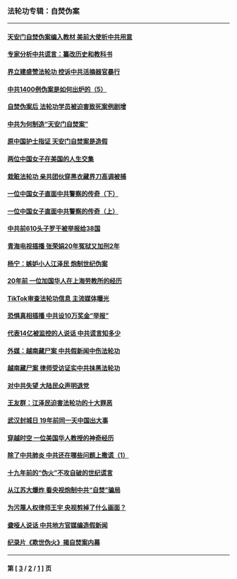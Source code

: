 ### 法轮功专辑：自焚伪案
---
#### [天安门自焚伪案编入教材 美前大使析中共用意](../../pages/nf5562/n13791932.md?08050430) 
#### [专家分析中共谎言：纂改历史和教科书](../../pages/nf5562/n13781542.md?08050430) 
#### [界立建盛赞法轮功 控诉中共活摘器官暴行](../../pages/nf5562/n13781971.md?08050430) 
#### [中共1400例伪案是如何出炉的（5）](../../pages/nf5562/n13226831.md?08050430) 
#### [自焚伪案后 法轮功学员被迫害致死案例剧增](../../pages/nf5562/n13190600.md?08050430) 
#### [中共为何制造“天安门自焚案”](../../pages/nf5562/n13183270.md?08050430) 
#### [原中国护士指证 天安门自焚案是造假](../../pages/nf5562/n13172289.md?08050430) 
#### [两位中国女子在美国的人生交集](../../pages/nf5562/n13156138.md?08050430) 
#### [栽赃法轮功 亲共团伙穿黑衣藏界刀高调被捕](../../pages/nf5562/n13073780.md?08050430) 
#### [一位中国女子直面中共警察的传奇（下）](../../pages/nf5562/n12989706.md?08050430) 
#### [一位中国女子直面中共警察的传奇（上）](../../pages/nf5562/n12985072.md?08050430) 
#### [中共前610头子罗干被举报给38国](../../pages/nf5562/n12975419.md?08050430) 
#### [青海电视插播 张荣娟20年冤狱又加刑2年](../../pages/nf5562/n12738166.md?08050430) 
#### [杨宁：嫉妒小人江泽民 炮制世纪伪案](../../pages/nf5562/n12724108.md?08050430) 
#### [20年前 一位加国华人在上海劳教所的经历](../../pages/nf5562/n12707932.md?08050430) 
#### [TikTok审查法轮功信息 主流媒体曝光](../../pages/nf5562/n12362336.md?08050430) 
#### [恐惧真相插播 中共设10万奖金“举报”](../../pages/nf5562/n12306396.md?08050430) 
#### [代表14亿被监控的人说话 中共谎言知多少](../../pages/nf5562/n12297484.md?08050430) 
#### [外媒：越南藏尸案 中共假新闻中伤法轮功](../../pages/nf5562/n12264411.md?08050430) 
#### [越南藏尸案 律师受访证实中共抹黑法轮功](../../pages/nf5562/n12261878.md?08050430) 
#### [对中共失望 大陆民众声明退党](../../pages/nf5562/n12187315.md?08050430) 
#### [王友群：江泽民迫害法轮功的十大罪恶](../../pages/nf5562/n12169074.md?08050430) 
#### [武汉封城日 19年前同一天中国出大事](../../pages/nf5562/n12150901.md?08050430) 
#### [穿越时空  一位美国华人教授的神奇经历](../../pages/nf5562/n12097460.md?08050430) 
#### [除了中共肺炎 中共还在哪些问题上撒谎（1）](../../pages/nf5562/n11955770.md?08050430) 
#### [十九年前的“伪火”不攻自破的世纪谎言](../../pages/nf5562/n11813238.md?08050430) 
#### [从江苏大爆炸 看央视炮制中共“自焚”骗局](../../pages/nf5562/n11140275.md?08050430) 
#### [为污蔑人权律师王宇 央视剪掉了什么画面？](../../pages/nf5562/n11130142.md?08050430) 
#### [聋哑人说话 中共地方官媒编造假新闻](../../pages/nf5562/n11006067.md?08050430) 
#### [纪录片《欺世伪火》揭自焚案内幕](../../pages/nf5562/n11002664.md?08050430) 

---
#### 第 [ [3](./3.md?08050430) / [2](./2.md?08050430) / [1](./1.md?08050430) ] 页
